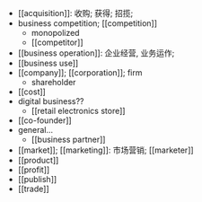 - [[acquisition]]: 收购; 获得; 招揽;
- business competition; [[competition]]
    - monopolized
    - [[competitor]]
- [[business operation]]: 企业经营, 业务运作;
- [[business use]]
- [[company]]; [[corporation]]; firm
    - shareholder
- [[cost]]
- digital business??
    - [[retail electronics store]]
- [[co-founder]]
- general...
    - [[business partner]]
- [[market]]; [[marketing]]: 市场营销; [[marketer]]
- [[product]]
- [[profit]]
- [[publish]]
- [[trade]]
